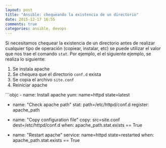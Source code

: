 ```yaml
---
layout: post
title: "Ansible: chequeando la existencia de un directorio"
date: 2015-12-17 16:55
comments: true
categories: ansible, devops
---
```

Si necesitamos chequear la existencia de un directorio antes de realizar cualquier tipo de operación (copiear, instalar, etc) se puede utilizar el valor que nos trae el comando <code>stat</code>. Por ejemplo, el el siguiente ejemplo, se realiza lo siguiente:
<ol>
<li>Se instala apache</li>
<li>Se chequea que el directorio <code>conf.d</code> exista</li>
<li>Se copia el archivo <code>site.conf</code></li>
<li>Reiniciar apache</code></li>
</ol>
```objc
- name: Install apache
  yum: name=httpd state=latest

- name: "Check apache path"
  stat: path=/etc/httpd/conf.d
  register: apache_path

- name: "Copy configuration file"
  copy: src=site.conf dest=/etc/httpd/conf.d
  when: apache_path.stat.exists == True

- name: "Restart apache"
  service: name=httpd state=restarted
  when: apache_path.stat.exists == True
```
